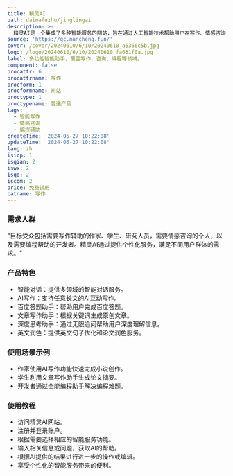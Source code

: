 ```yaml
---
title: 精灵AI
path: daimafuzhu/jinglingai
description: >-
  精灵AI是一个集成了多种智能服务的网站，旨在通过人工智能技术帮助用户在写作、情感咨询、编程等领域提高效率和质量。它结合了自然语言处理和机器学习技术，为用户提供个性化的智能对话、写作辅助、情感咨询等服务。
source: 'https://gc.nancheng.fun/'
cover: /cover/20240610/6/10/20240610_a6366c5b.jpg
logo: /logo/20240610/6/10/20240610_fa631f0a.jpg
label: 多功能智能助手，覆盖写作、咨询、编程等领域。
component: false
procattr: 6
procattrname: 写作
procform: 1
procformname: 网站
proctype: 1
proctypename: 普通产品
tags:
  - 智能写作
  - 情感咨询
  - 编程辅助
createTime: '2024-05-27 10:22:08'
updateTime: '2024-05-27 10:22:08'
lang: zh
isicp: 1
isqian: 2
iswx: 2
isqq: 2
iscom: 2
price: 免费试用
catname: 写作
---
```




### 需求人群
"目标受众包括需要写作辅助的作家、学生、研究人员，需要情感咨询的个人，以及需要编程帮助的开发者。精灵AI通过提供个性化服务，满足不同用户群体的需求。"

### 产品特色
* 智能对话：提供多领域的智能对话服务。
* AI写作：支持任意长文的AI互动写作。
* 百度答题助手：帮助用户完成百度答题。
* 文章写作助手：根据关键词生成原创文章。
* 深度思考助手：通过无限追问帮助用户深度理解信息。
* 英文润色：提供英文句子优化和论文润色服务。

### 使用场景示例
* 作家使用AI写作功能快速完成小说创作。
* 学生利用文章写作助手生成论文摘要。
* 开发者通过全能编程助手解决编程难题。

### 使用教程
* 访问精灵AI网站。
* 注册并登录账户。
* 根据需要选择相应的智能服务功能。
* 输入相关信息或问题，获取AI的帮助。
* 根据AI提供的结果进行进一步的操作或编辑。
* 享受个性化的智能服务带来的便利。

  
